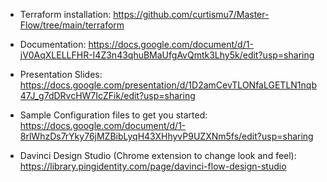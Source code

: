 * Terraform installation: https://github.com/curtismu7/Master-Flow/tree/main/terraform

* Documentation: https://docs.google.com/document/d/1-jV0AqXLELLFHR-I4Z3n43qhuBMaUfgAvQmtk3Lhy5k/edit?usp=sharing
  
* Presentation Slides:  https://docs.google.com/presentation/d/1D2amCevTLONfaLGETLN1nqb47J_g7dDRvcHW7IcZFik/edit?usp=sharing

* Sample Configuration files to get you started: https://docs.google.com/document/d/1-8rlWhzDs7rYky76jMZBibLyqH43XHhyvP9UZXNm5fs/edit?usp=sharing

* Davinci Design Studio (Chrome extension to change look and feel): https://library.pingidentity.com/page/davinci-flow-design-studio





